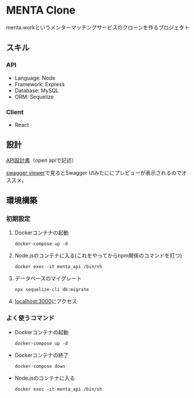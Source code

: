 # MENTA Clone

menta.workというメンターマッチングサービスのクローンを作るプロジェクト

## スキル

### API

- Language: Node
- Framework: Express
- Database: MySQL
- ORM: Sequelize

### Client

- React

## 設計

[API設計書](https://github.com/dotval/menta_clone/blob/master/swagger.yml)（open apiで記述）

[swagger viewer](https://chrome.google.com/webstore/detail/swagger-viewer/nfmkaonpdmaglhjjlggfhlndofdldfag)で見るとSwagger UIみたににプレビューが表示されるのでオススメ。

## 環境構築

### 初期設定
1. Dockerコンテナの起動
    ```
    docker-compose up -d
    ```

2. Node.jsのコンテナに入る(これをやってからnpm関係のコマンドを打つ)
    ```
    docker exec -it menta_api /bin/sh
    ```

3. データベースのマイグレート
    ```
    npx sequelize-cli db:migrate
    ```
4. [localhost:3000](localhost:3000)にアクセス

### よく使うコマンド

- Dockerコンテナの起動
    ```
    docker-compose up -d
    ```
- Dockerコンテナの終了
    ```
    docker-compose down
    ```
- Node.jsのコンテナに入る
    ```
    docker exec -it menta_api /bin/sh
    ```
